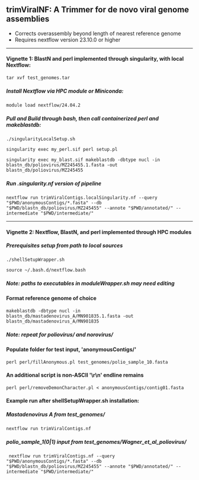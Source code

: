 ## trimViralNF: A Trimmer for de novo viral genome assemblies
- Corrects overassembly beyond length of nearest reference genome
- Requires nextflow version 23.10.0 or higher

---

#### Vignette 1: BlastN and perl implemented through singularity, with local Nextflow:

`tar xvf test_genomes.tar`

##### Install Nextflow via HPC module or Miniconda:

`module load nextflow/24.04.2`

##### Pull and Build through bash, then call containerized perl and makeblastdb:
`./singularityLocalSetup.sh`

`singularity exec my_perl.sif perl setup.pl`

`singularity exec my_blast.sif makeblastdb -dbtype nucl -in blastn_db/poliovirus/MZ245455.1.fasta -out blastn_db/poliovirus/MZ245455`

##### Run .singularity.nf version of pipeline
`nextflow run trimViralContigs.localSingularity.nf --query "$PWD/anonymousContigs/*.fasta" --db "$PWD/blastn_db/poliovirus/MZ245455" --annote "$PWD/annotated/" --intermediate "$PWD/intermediate/"`

---


#### Vignette 2: Nextflow, BlastN, and perl implemented through HPC modules
##### Prerequisites setup from path to local sources
`./shellSetupWrapper.sh`

`source ~/.bash.d/nextflow.bash`

##### Note: paths to executables in *moduleWrapper.sh* may need editing

#### Format reference genome of choice
`makeblastdb -dbtype nucl -in blastn_db/mastadenovirus_A/MN901835.1.fasta -out blastn_db/mastadenovirus_A/MN901835`

##### Note: repeat for poliovirus/ and norovirus/


#### Populate folder for test input, 'anonymousContigs/'
`perl perl/fillAnonymous.pl test_genomes/polio_sample_10.fasta`

#### An additional script is non-ASCII '\r\n' endline remains
`perl perl/removeDemonCharacter.pl < anonymousContigs/contig01.fasta`


#### Example run after shellSetupWrapper.sh installation:
##### Mastadenovirus A from test_genomes/
`nextflow run trimViralContigs.nf`

##### polio_sample_1(0|1) input from test_genomes/Wagner_et_al_poliovirus/
` nextflow run trimViralContigs.nf --query "$PWD/anonymousContigs/*.fasta" --db "$PWD/blastn_db/poliovirus/MZ245455" --annote "$PWD/annotated/" --intermediate "$PWD/intermediate/"`


